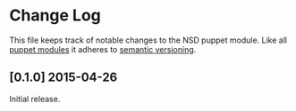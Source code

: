# Change Log

This file keeps track of notable changes to the NSD puppet module. Like all
[puppet modules](https://forge.puppetlabs.com) it adheres to
[semantic versioning](http://semver.org).

## [0.1.0] 2015-04-26

Initial release.